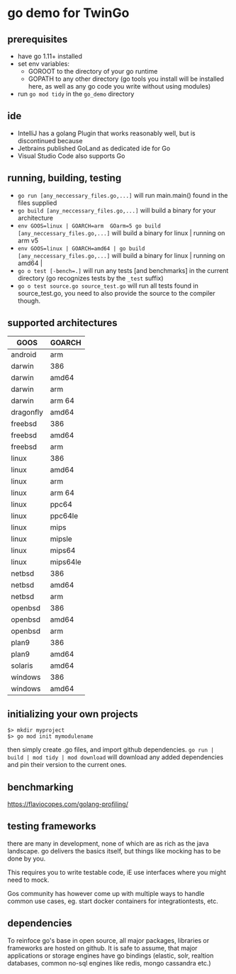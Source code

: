 # go demo for TwinGo

## prerequisites

* have go 1.11+ installed
* set env variables:
    * GOROOT to the directory of your go runtime
    * GOPATH to any other directory (go tools you install will be installed here, as well as any go code you write without using modules)
* run ```go mod tidy``` in the ```go_demo``` directory

## ide

* IntelliJ has a golang Plugin that works reasonably well, but is discontinued because
* Jetbrains published GoLand as dedicated ide for Go
* Visual Studio Code also supports Go

## running, building, testing

- ```go run [any_neccessary_files.go,...]``` will run main.main() found in the files supplied
- ```go build [any_neccessary_files.go,...]``` will build a binary for your architecture
- ```env GOOS=linux | GOARCH=arm  GOarm=5 go build [any_neccessary_files.go,...]``` will build a binary for linux | running on arm v5
- ```env GOOS=linux | GOARCH=amd64 | go build [any_neccessary_files.go,...]``` will build a binary for linux | running on amd64 |
- ```go o test [-bench=.]``` will run any tests [and benchmarks] in the current directory (go recognizes tests by the ```_test``` suffix)
- ```go o test source.go source_test.go``` will run all tests found in source_test.go, you need to also provide the source to the compiler though.

## supported architectures

| GOOS | GOARCH |
| ----|-----|
|android | arm |
|darwin | 386 |
|darwin |	amd64 |
|darwin |	arm |
|darwin |	arm 64 |
|dragonfly |	amd64 |
|freebsd |	386 |
|freebsd |	amd64 |
|freebsd |	arm |
|linux |	386 |
|linux |	amd64 |
|linux |	arm |
|linux |	arm 64 |
|linux |	ppc64 |
|linux |	ppc64le |
|linux |	mips |
|linux |	mipsle |
|linux |	mips64 |
|linux |	mips64le |
|netbsd |	386 |
|netbsd |	amd64 |
|netbsd |	arm |
|openbsd |	386 |
|openbsd |	amd64 |
|openbsd |	arm |
|plan9 |	386 |
|plan9 |	amd64 |
|solaris |	amd64 |
|windows |	386 |
|windows |	amd64 |

## initializing your own projects

```
$> mkdir myproject
$> go mod init mymodulename
```

then simply create .go files, and import github dependencies.
```go run | build | mod tidy | mod download``` will download any added dependencies and pin their version to the current ones.

## benchmarking

https://flaviocopes.com/golang-profiling/

## testing frameworks

there are many in development, none of which are as rich as the java landscape.
go delivers the basics itself, but things like mocking has to be done by you.

This requires you to write testable code, iE use interfaces where you might need to mock.

Gos community has however come up with multiple ways to handle common use cases, eg. start docker containers for integrationtests, etc.

## dependencies

To reinfoce go's base in open source, all major packages, libraries or frameworks are hosted on github.
It is safe to assume, that major applications or storage engines have go bindings (elastic, solr, realtion databases, common no-sql engines like redis, mongo cassandra etc.)


